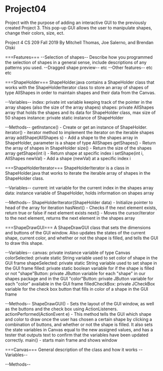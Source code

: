 # Project04
Project with the purpose of adding an interactive GUI to the previously created Project 3. This pop-up GUI allows the user to manipulate shapes, change their colors, size, ect. 

Project 4
CS 209 Fall 2019
By Mitchell Thomas, Joe Salerno, and Brendan Olski

===Features===
--Selection of shapes--
Describe how you programmed the selection of shapes in a general sense, include descriptions of any patterns you used.
--Dragged shape preview--
etc
--Other features--
etc etc

===ShapeHolder===
ShapeHolder.java contains a ShapeHolder class that works with the ShapeHolderIterator class to store an array of shapes of type AllShapes in order to maintain shapes and their data from the Canvas.

--Variables--
index: private int variable keeping track of the pointer in the array shapes (also the size of the array shapes)
shapes: private AllShapes array that holds the shapes and its data for ShapeHolder class, max size of 50 shapes
instance: private static instance of ShapeHolder

--Methods--
getInstance() - Create or get an instance of ShapeHolder.
iterator() - iterator method to implement the iterator on the iterable shapes array
addShape(AllShapes s) - Add a shape to the shapes array in ShapeHolder, parameter is a shape of type AllShapes
getShapes() - Return the array of shapes in ShapeHolder
size() - Return the size of the shapes array
getShape(int i) - Return shape at specific index i
setShape(int i, AllShapes newVal) - Add a shape (newVal) at a specific index i

===ShapeHolderIterator===
ShapeHolderIterator is a class in ShapeHolder.java that works to iterate the iterable array of shapes in the ShapeHolder class.

--Variables--
current: int variable for the current index in the shapes array
data: instance variable of ShapeHolder, holds information on shapes array

--Methods--
ShapeHolderIterator(ShapeHolder data) - Initialize pointer to head of the array for iteration
hasNext() - Checks if the next element exists, return true or false if next element exists
next() - Moves the cursor/iterator to the next element, returns the next element in the shapes array

===ShapeDrawGUI===
A ShapeDrawGUI class that sets the dimensions and buttons of the GUI window. Also updates the states of the current shape, current color, and whether or not the shape is filled, and tells the GUI to draw this shape.

--Variables--
canvas: private instance variable of type Canvas 
colorSelected: private static String variable used to set color of shape in the GUI frame
shapeSelected: private static String variable used to set shape in the GUI frame
filled: private static boolean variable for if the shape is filled or not
"shape"Button: private JButton variable for each "shape" in our shapes package and in the GUI
"color"Button: private JButton variable for each "color" available in the GUI frame
filledCheckBox: private JCheckBox variable for the check box button that fills in color of a shape in the GUI frame

--Methods--
ShapeDrawGUI() - Sets the layout of the GUI window, as well as the buttons and the check box using ActionListeners.
actionPerformed(ActionEvent e) - This method tells the GUI which shape and color to draw once the user has chosen a certain shape by clicking a combination of buttons, and whether or not the shape is filled. It also sets the state variables in Canvas equal to the new assigned values, and has a tester that outputs text to confirm that the variables have been updated correctly.
main() - starts main frame and shows window

===Canvas===
General description of the class and how it works
--Variables--

--Methods--
